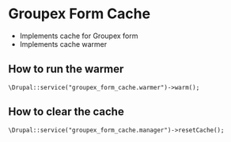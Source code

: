 # Groupex Form Cache

  * Implements cache for Groupex form
  * Implements cache warmer
  
## How to run the warmer

``\Drupal::service("groupex_form_cache.warmer")->warm();``

## How to clear the cache

``\Drupal::service("groupex_form_cache.manager")->resetCache();``
